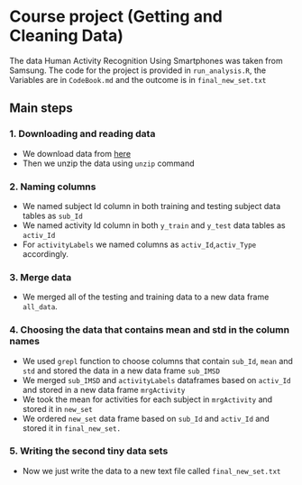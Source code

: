 # Course project (Getting and Cleaning Data)
The data Human Activity Recognition Using Smartphones was taken from
Samsung. The code for the project is provided in `run_analysis.R`, the Variables are in
`CodeBook.md` and the outcome is in `final_new_set.txt`
## Main steps
### 1. Downloading and reading data
* We download data from [here](https://d396qusza40orc.cloudfront.net/getdata%2Fprojectfiles%2FUCI%20HAR%20Dataset.zip)
* Then we unzip the data using `unzip` command
### 2. Naming columns
* We named subject Id column in both training and testing subject data tables as `sub_Id`
* We named activity Id column in both `y_train` and `y_test` data tables as `activ_Id`
 * For `activityLabels` we named columns as  `activ_Id`,`activ_Type` accordingly.

### 3. Merge data
* We merged all of the testing and training data to a new data frame `all_data`.

### 4. Choosing the data that contains mean and std in the column names
* We used `grepl` function to choose columns that contain `sub_Id`, `mean` and `std` and stored the data in a new data frame `sub_IMSD`
* We merged `sub_IMSD` and `activityLabels` dataframes based on `activ_Id` and stored in a new data frame `mrgActivity`
* We took the mean for activities for each subject in `mrgActivity` and stored it in `new_set`
* We ordered `new_set` data frame based on `sub_Id` and `activ_Id` and stored it in `final_new_set.`

### 5. Writing the second tiny data sets
* Now we just write the data to a new text file called `final_new_set.txt`
